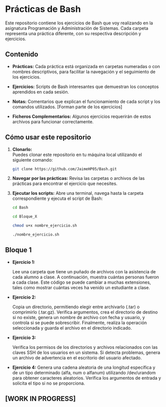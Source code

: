 # Prácticas de Bash

Este repositorio contiene los ejercicios de Bash que voy realizando en la asignatura Programación y Administración de Sistemas. Cada carpeta representa una práctica diferente, con su respectiva descripción y ejercicios.

## Contenido

- **Prácticas:** Cada práctica está organizada en carpetas numeradas o con nombres descriptivos, para facilitar la navegación y el seguimiento de los ejercicios.
  
- **Ejercicios:** Scripts de Bash interesantes que demuestran los conceptos aprendidos en cada sesión.
  
- **Notas:** Comentarios que explican el funcionamiento de cada script y los comandos utilizados. [Forman parte de los ejercicios]

- **Ficheros Complementarios:** Algunos ejercicios requerirán de estos archivos para funcionar correctamente.

## Cómo usar este repositorio

1. **Clonarlo:**  
   Puedes clonar este repositorio en tu máquina local utilizando el siguiente comando:
   ```bash
   git clone https://github.com/JaimeHP05/Bash.git

2. **Navegar por las prácticas:**
  Revisa las carpetas o archivos de las prácticas para encontrar el ejercicio que necesites.

3. **Ejecutar los scripts:**
  Abre una terminal, navega hasta la carpeta correspondiente y ejecuta el script de Bash:
    ```bash
    cd Bash
    
    cd Bloque_X
    
    chmod u+x nombre_ejercicio.sh
    
    ./nombre_ejercicio.sh
    

## Bloque 1

- **Ejercicio 1:**
  
   Lee una carpeta que tiene un puñado de archivos con la asistencia de cada alumno a clase. A continuación, muestra cuántas personas fueron a cada clase. Este código se puede cambiar a muchas extensiones, tales como mostrar cuántas veces ha venido un estudiante a clase.
  

- **Ejercicio 2:**
  
   Copia un directorio, permitiendo elegir entre archivarlo (.tar) o comprimirlo (.tar.gz). Verifica argumentos, crea el directorio de destino si no existe, genera un nombre de archivo con fecha y usuario, y controla si se puede sobrescribir. Finalmente, realiza la operación seleccionada y guarda el archivo en el directorio indicado.


- **Ejercicio 3:**
  
   Verifica los permisos de los directorios y archivos relacionados con las claves SSH de los usuarios en un sistema. Si detecta problemas, genera un archivo de advertencia en el escritorio del usuario afectado.

- **Ejercicio 4:**
  Genera una cadena aleatoria de una longitud específica y de un tipo determinado (alfa, num o alfanum) utilizando /dev/urandom para obtener caracteres aleatorios. Verifica los argumentos de entrada y solicita el tipo si no se proporciona.

## [WORK IN PROGRESS]

